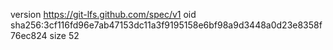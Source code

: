 version https://git-lfs.github.com/spec/v1
oid sha256:3cf116fd96e7ab47153dc11a3f9195158e6bf98a9d3448a0d23e8358f76ec824
size 52
